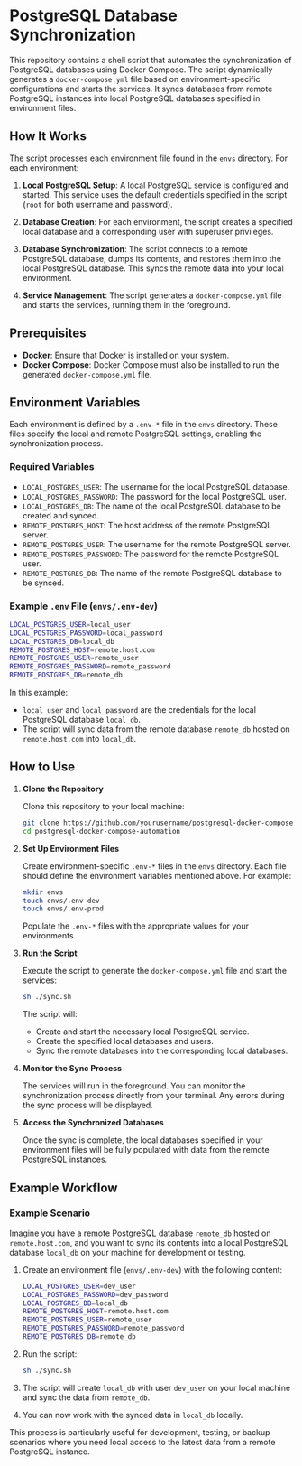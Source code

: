 # PostgreSQL Database Synchronization

This repository contains a shell script that automates the synchronization of PostgreSQL databases using Docker Compose. The script dynamically generates a `docker-compose.yml` file based on environment-specific configurations and starts the services. It syncs databases from remote PostgreSQL instances into local PostgreSQL databases specified in environment files.

## How It Works

The script processes each environment file found in the `envs` directory. For each environment:

1. **Local PostgreSQL Setup**: A local PostgreSQL service is configured and started. This service uses the default credentials specified in the script (`root` for both username and password).

2. **Database Creation**: For each environment, the script creates a specified local database and a corresponding user with superuser privileges.

3. **Database Synchronization**: The script connects to a remote PostgreSQL database, dumps its contents, and restores them into the local PostgreSQL database. This syncs the remote data into your local environment.

4. **Service Management**: The script generates a `docker-compose.yml` file and starts the services, running them in the foreground.

## Prerequisites

- **Docker**: Ensure that Docker is installed on your system.
- **Docker Compose**: Docker Compose must also be installed to run the generated `docker-compose.yml` file.

## Environment Variables

Each environment is defined by a `.env-*` file in the `envs` directory. These files specify the local and remote PostgreSQL settings, enabling the synchronization process.

### Required Variables

- `LOCAL_POSTGRES_USER`: The username for the local PostgreSQL database.
- `LOCAL_POSTGRES_PASSWORD`: The password for the local PostgreSQL user.
- `LOCAL_POSTGRES_DB`: The name of the local PostgreSQL database to be created and synced.
- `REMOTE_POSTGRES_HOST`: The host address of the remote PostgreSQL server.
- `REMOTE_POSTGRES_USER`: The username for the remote PostgreSQL server.
- `REMOTE_POSTGRES_PASSWORD`: The password for the remote PostgreSQL user.
- `REMOTE_POSTGRES_DB`: The name of the remote PostgreSQL database to be synced.

### Example `.env` File (`envs/.env-dev`)

```bash
LOCAL_POSTGRES_USER=local_user
LOCAL_POSTGRES_PASSWORD=local_password
LOCAL_POSTGRES_DB=local_db
REMOTE_POSTGRES_HOST=remote.host.com
REMOTE_POSTGRES_USER=remote_user
REMOTE_POSTGRES_PASSWORD=remote_password
REMOTE_POSTGRES_DB=remote_db
```

In this example:

- `local_user` and `local_password` are the credentials for the local PostgreSQL database `local_db`.
- The script will sync data from the remote database `remote_db` hosted on `remote.host.com` into `local_db`.

## How to Use

1. **Clone the Repository**

   Clone this repository to your local machine:

   ```bash
   git clone https://github.com/yourusername/postgresql-docker-compose-automation.git
   cd postgresql-docker-compose-automation
   ```

2. **Set Up Environment Files**

   Create environment-specific `.env-*` files in the `envs` directory. Each file should define the environment variables mentioned above. For example:

   ```bash
   mkdir envs
   touch envs/.env-dev
   touch envs/.env-prod
   ```

   Populate the `.env-*` files with the appropriate values for your environments.

3. **Run the Script**

   Execute the script to generate the `docker-compose.yml` file and start the services:

   ```bash
   sh ./sync.sh
   ```

   The script will:
   - Create and start the necessary local PostgreSQL service.
   - Create the specified local databases and users.
   - Sync the remote databases into the corresponding local databases.

4. **Monitor the Sync Process**

   The services will run in the foreground. You can monitor the synchronization process directly from your terminal. Any errors during the sync process will be displayed.

5. **Access the Synchronized Databases**

   Once the sync is complete, the local databases specified in your environment files will be fully populated with data from the remote PostgreSQL instances.

## Example Workflow

### Example Scenario

Imagine you have a remote PostgreSQL database `remote_db` hosted on `remote.host.com`, and you want to sync its contents into a local PostgreSQL database `local_db` on your machine for development or testing.

1. Create an environment file (`envs/.env-dev`) with the following content:

   ```bash
   LOCAL_POSTGRES_USER=dev_user
   LOCAL_POSTGRES_PASSWORD=dev_password
   LOCAL_POSTGRES_DB=local_db
   REMOTE_POSTGRES_HOST=remote.host.com
   REMOTE_POSTGRES_USER=remote_user
   REMOTE_POSTGRES_PASSWORD=remote_password
   REMOTE_POSTGRES_DB=remote_db
   ```

2. Run the script:

   ```bash
   sh ./sync.sh
   ```

3. The script will create `local_db` with user `dev_user` on your local machine and sync the data from `remote_db`.

4. You can now work with the synced data in `local_db` locally.

This process is particularly useful for development, testing, or backup scenarios where you need local access to the latest data from a remote PostgreSQL instance.
